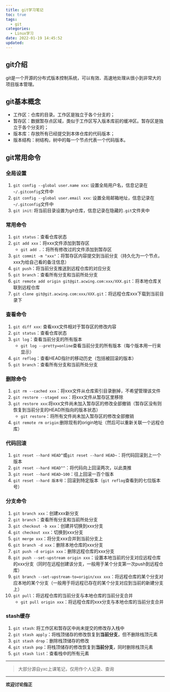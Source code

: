 ```yaml
---
title: git学习笔记
toc: true
tags:
  - git
categories:
  - Linux学习
date: 2022-01-19 14:45:52
updated:
---
```

<!--more-->
## git介绍
git是一个开源的分布式版本控制系统，可以有效、高速地处理从很小到非常大的项目版本管理。

## git基本概念
- 工作区：仓库的目录。工作区是独立于各个分支的；
- 暂存区：数据暂存点区域，类似于工作区写入版本库前的缓冲区。暂存区是独立于各个分支的；
- 版本库：存放所有已经提交到本体仓库的代码版本；
- 版本结构：树结构，树中的每一个节点代表一个代码版本。

## git常用命令
### 全局设置
1. `git config --global user.name xxx`: 设置全局用户名，信息记录在`~/.gitconfig`文件中
2. `git config --global user.email xxx`: 设置全局邮箱地址，信息记录在 `~/.gitconfig`文件中
3. `git init`: 将当前目录设置为git仓库，信息记录在隐藏的`.git`文件夹中
   

### 常用命令
1. `git status`：查看仓库状态
2. `git add xxx`：将xxx文件添加到暂存区
   - `git add .`：将所有修改过的文件添加到暂存区
3. `git commit -m "xxx"`：将暂存区内容提交到当前分支（持久化为一个节点，xxx为给自己看的备注信息）
4. `git push`：将当前分支推送到远程仓库的对应分支
5. `git branch`：查看所有分支和当前所处分支
6. `git remote add origin git@git.acwing.com:xxx/XXX.git`：将本地仓库关联到远程仓库
7. `git clone git@git.acwing.com:xxx/XXX.git`：将远程仓库xxx下载到当前目录下

### 查看命令
1. `git diff xxx`: 查看xxx文件相对于暂存区的修改内容
2. `git status`：查看仓库状态
3. `git log`：查看当前分支的所有版本
   - `git log --pretty=online`查看当前分支的所有版本（每个版本用一行来显示）
4. `git reflog`：查看HEAD指针的移动历史（包括被回滚的版本）
5. `git branch`：查看所有分支和当前所处分支

### 删除命令
1. `git rm --cached xxx`：将xxx文件从仓库索引目录删掉，不希望管理该文件
2. `git restore --staged xxx`：将xxx文件从暂存区里移除
3. `git restore xxx`:将xxx文件尚未加入暂存区的修改全部撤销（暂存区没有则恢复到当前分支的HEAD所指向的版本状态）
   - `git restore`：将所有文件尚未加入暂存区的修改全部撤销
4. `git remote rm origin`:删除现有的origin地址（然后可以重新关联一个远程仓库）

### 代码回滚
1. `git reset --hard HEAD^`或`git reset --hard HEAD~`：将代码回滚到上一个版本
2. `git reset --hard HEAD^^`：将代码向上回滚两次，以此类推
3. `git reset --hard HEAD~100`：往上回滚一百个版本
4. `git reset --hard 版本号`：回滚到特定版本（`git reflog`查看到的七位版本号）

### 分支命令
1. `git branch xxx`：创建xxx新分支
2. `git branch`：查看所有分支和当前所处分支
3. `git checkout -b xxx`：创建并切换到xxx分支
4. `git checkout xxx`：切换到xxx分支
5. `git merge xxx`：将分支xxx合并到当前分支上
6. `git branch -d xxx`：删除本地仓库的xxx分支
7. `git push -d origin xxx`：删除远程仓库的xxx分支
8. `git push --set-upstream origin xxx`：设置本地当前的分支对应远程仓库的xxx分支（同时在远程创建该分支，一般用于某个分支第一次push到远程仓库）
9. `git branch --set-upstream-to=origin/xxx xxx`：将远程仓库的某个分支对应本地的某个分支（一般用于将远程已存在的某个分支对应到当前的新建分支上）
10. `git pull`：将远程仓库的当前分支与本地仓库的当前分支合并
    - `git pull origin xxx`：将远程仓库的xxx分支与本地仓库的当前分支合并


### stash缓存
1. `git stash`: 将工作区和暂存区中尚未提交的修改存入栈中
2. `git stash apply`：将栈顶储存的修改恢复到**当前分支**，但不删除栈顶元素
3. `git stash drop`：删除栈顶储存的修改
4. `git stash pop`：将栈顶储存的修改恢复到**当前分支**，同时删除栈顶元素
5. `git stash list`：查看栈中的所有元素
----
>大部分源自yxc上课笔记，仅用作个人记录、查询
----
**欢迎讨论指正**